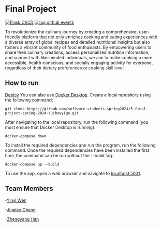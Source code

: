 # Final Project
[![Flask CI/CD](https://github.com/software-students-spring2024/5-final-project-spring-2024-zuihouyige/actions/workflows/CICD.yml/badge.svg)](https://github.com/software-students-spring2024/5-final-project-spring-2024-zuihouyige/actions/workflows/CICD.yml)
[![log github events](https://github.com/software-students-spring2024/5-final-project-spring-2024-zuihouyige/actions/workflows/event-logger.yml/badge.svg)](https://github.com/software-students-spring2024/5-final-project-spring-2024-zuihouyige/actions/workflows/event-logger.yml)

To revolutionize the culinary journey by creating a comprehensive, user-friendly platform that not only enriches cooking and eating experiences with a diverse array of global recipes and detailed nutritional insights but also fosters a vibrant community of food enthusiasts. By empowering users to share their culinary creations, access personalized nutrition information, and connect with like-minded individuals, we aim to make cooking a more accessible, health-conscious, and socially engaging activity for everyone, regardless of their dietary preferences or cooking skill level.

## How to run
[Deploy](http:/)
You can also use [Docker Desktop](https://www.docker.com/products/docker-desktop/).
Create a local repository using the following command:
    
    git clone https://github.com/software-students-spring2024/5-final-project-spring-2024-zuihouyige.git

After navigating to the local repository, run the following command (you must ensure that Docker Desktop is running).

    docker-compose down

To install the required dependencies and run the program, run the following command. Once the required dependencies have been installed the first time, the command can be run without the --build tag.

    docker-compose up --build

To use the app, open a web browser and navigate to [localhost:5001](http).
## Team Members

-[Yinyi Wen](https://github.com/YY35n)

-[Jinqiao Cheng](https://github.com/jinqiaocheng163)

-[Zhengyang Han](https://github.com/Hmic1102)
